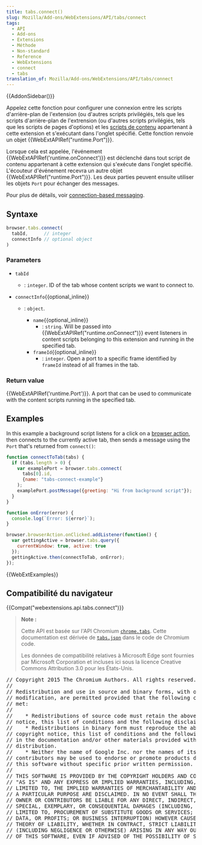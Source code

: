 ```yaml
---
title: tabs.connect()
slug: Mozilla/Add-ons/WebExtensions/API/tabs/connect
tags:
  - API
  - Add-ons
  - Extensions
  - Méthode
  - Non-standard
  - Reference
  - WebExtensions
  - connect
  - tabs
translation_of: Mozilla/Add-ons/WebExtensions/API/tabs/connect
---
```

{{AddonSidebar()}}

Appelez cette fonction pour configurer une connexion entre les scripts d'arrière-plan de l'extension (ou d'autres scripts privilégiés, tels que les scripts d'arrière-plan de l'extrension (ou d'autres scripts privilégiés, tels que les scripts de pages d'options) et les [scripts de contenu](/fr/docs/Mozilla/Add-ons/WebExtensions/Content_scripts) appartenant à cette extension et s'exécutant dans l'onglet spécifié. Cette fonction renvoie un objet {{WebExtAPIRef("runtime.Port")}}.

Lorsque cela est appelée, l'événement {{WebExtAPIRef('runtime.onConnect')}} est déclenché dans tout script de contenu appartenant à cette extension qui s'exécute dans l'onglet spécifié. L'écouteur d'événement recevra un autre objet  {{WebExtAPIRef("runtime.Port")}}. Les deux parties peuvent ensuite utiliser les objets `Port` pour échanger des messages.

Pour plus de détails, voir [connection-based messaging](/fr/Add-ons/WebExtensions/Content_scripts#Connection-based_messaging).

## Syntaxe

```js
browser.tabs.connect(
  tabId,      // integer
  connectInfo // optional object
)
```

### Parameters

- `tabId`
  - : `integer`. ID of the tab whose content scripts we want to connect to.
- `connectInfo`{{optional_inline}}

  - : `object`.

    - `name`{{optional_inline}}
      - : `string`. Will be passed into {{WebExtAPIRef("runtime.onConnect")}} event listeners in content scripts belonging to this extension and running in the specified tab.
    - `frameId`{{optional_inline}}
      - : `integer`. Open a port to a specific frame identified by `frameId` instead of all frames in the tab.

### Return value

{{WebExtAPIRef('runtime.Port')}}. A port that can be used to communicate with the content scripts running in the specified tab.

## Examples

In this example a background script listens for a click on a [browser action](/fr/Add-ons/WebExtensions/Anatomy_of_a_WebExtension#Browser_actions_2), then connects to the currently active tab, then sends a message using the `Port` that's returned from `connect()`:

```js
function connectToTab(tabs) {
  if (tabs.length > 0) {
    var examplePort = browser.tabs.connect(
      tabs[0].id,
      {name: "tabs-connect-example"}
    );
    examplePort.postMessage({greeting: "Hi from background script"});
  }
}

function onError(error) {
  console.log(`Error: ${error}`);
}

browser.browserAction.onClicked.addListener(function() {
  var gettingActive = browser.tabs.query({
    currentWindow: true, active: true
  });
  gettingActive.then(connectToTab, onError);
});
```

{{WebExtExamples}}

## Compatibilité du navigateur

{{Compat("webextensions.api.tabs.connect")}}

> **Note :**
>
> Cette API est basée sur l'API Chromium [`chrome.tabs`](https://developer.chrome.com/extensions/tabs#method-executeScript). Cette documentation est dérivée de [`tabs.json`](https://chromium.googlesource.com/chromium/src/+/master/chrome/common/extensions/api/tabs.json) dans le code de Chromium code.
>
> Les données de compatibilité relatives à Microsoft Edge sont fournies par Microsoft Corporation et incluses ici sous la licence Creative Commons Attribution 3.0 pour les États-Unis.

<div class="hidden"><pre>// Copyright 2015 The Chromium Authors. All rights reserved.
//
// Redistribution and use in source and binary forms, with or without
// modification, are permitted provided that the following conditions are
// met:
//
//    * Redistributions of source code must retain the above copyright
// notice, this list of conditions and the following disclaimer.
//    * Redistributions in binary form must reproduce the above
// copyright notice, this list of conditions and the following disclaimer
// in the documentation and/or other materials provided with the
// distribution.
//    * Neither the name of Google Inc. nor the names of its
// contributors may be used to endorse or promote products derived from
// this software without specific prior written permission.
//
// THIS SOFTWARE IS PROVIDED BY THE COPYRIGHT HOLDERS AND CONTRIBUTORS
// "AS IS" AND ANY EXPRESS OR IMPLIED WARRANTIES, INCLUDING, BUT NOT
// LIMITED TO, THE IMPLIED WARRANTIES OF MERCHANTABILITY AND FITNESS FOR
// A PARTICULAR PURPOSE ARE DISCLAIMED. IN NO EVENT SHALL THE COPYRIGHT
// OWNER OR CONTRIBUTORS BE LIABLE FOR ANY DIRECT, INDIRECT, INCIDENTAL,
// SPECIAL, EXEMPLARY, OR CONSEQUENTIAL DAMAGES (INCLUDING, BUT NOT
// LIMITED TO, PROCUREMENT OF SUBSTITUTE GOODS OR SERVICES; LOSS OF USE,
// DATA, OR PROFITS; OR BUSINESS INTERRUPTION) HOWEVER CAUSED AND ON ANY
// THEORY OF LIABILITY, WHETHER IN CONTRACT, STRICT LIABILITY, OR TORT
// (INCLUDING NEGLIGENCE OR OTHERWISE) ARISING IN ANY WAY OUT OF THE USE
// OF THIS SOFTWARE, EVEN IF ADVISED OF THE POSSIBILITY OF SUCH DAMAGE.
</pre></div>
